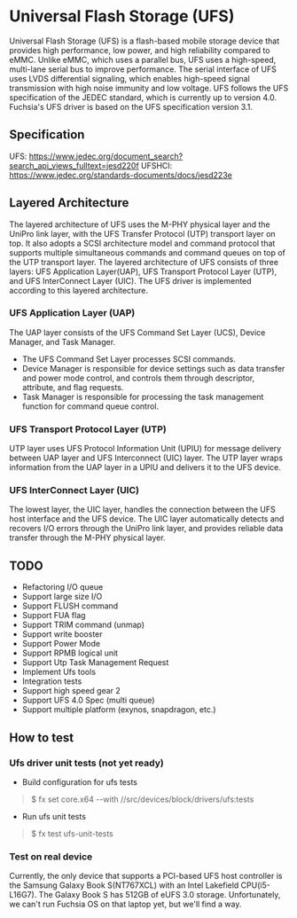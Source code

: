 # Universal Flash Storage (UFS)
Universal Flash Storage (UFS) is a flash-based mobile storage device that provides high
performance, low power, and high reliability compared to eMMC. Unlike eMMC, which uses a parallel
bus, UFS uses a high-speed, multi-lane serial bus to improve performance. The serial interface of
UFS uses LVDS differential signaling, which enables high-speed signal transmission with high noise
immunity and low voltage.
UFS follows the UFS specification of the JEDEC standard, which is currently up to version 4.0.
Fuchsia's UFS driver is based on the UFS specification version 3.1.

## Specification
UFS: https://www.jedec.org/document_search?search_api_views_fulltext=jesd220f
UFSHCI: https://www.jedec.org/standards-documents/docs/jesd223e

## Layered Architecture
The layered architecture of UFS uses the M-PHY physical layer and the UniPro link layer, with
the UFS Transfer Protocol (UTP) transport layer on top. It also adopts a SCSI architecture model
and command protocol that supports multiple simultaneous commands and command queues on top of the
UTP transport layer. The layered architecture of UFS consists of three layers: UFS Application
Layer(UAP), UFS Transport Protocol Layer (UTP), and UFS InterConnect Layer (UIC). The UFS driver is
implemented according to this layered architecture.

### UFS Application Layer (UAP)
The UAP layer consists of the UFS Command Set Layer (UCS), Device Manager, and Task Manager.
- The UFS Command Set Layer processes SCSI commands.
- Device Manager is responsible for device settings such as data transfer and power mode control,
  and controls them through descriptor, attribute, and flag requests.
- Task Manager is responsible for processing the task management function for command queue control.

### UFS Transport Protocol Layer (UTP)
UTP layer uses UFS Protocol Information Unit (UPIU) for message delivery between UAP layer and UFS
Interconnect (UIC) layer. The UTP layer wraps information from the UAP layer in a UPIU and delivers
it to the UFS device.

### UFS InterConnect Layer (UIC)
The lowest layer, the UIC layer, handles the connection between the UFS host interface and the UFS
device. The UIC layer automatically detects and recovers I/O errors through the UniPro link layer,
and provides reliable data transfer through the M-PHY physical layer.

## TODO
* Refactoring I/O queue
* Support large size I/O
* Support FLUSH command
* Support FUA flag
* Support TRIM command (unmap)
* Support write booster
* Support Power Mode
* Support RPMB logical unit
* Support Utp Task Management Request
* Implement Ufs tools
* Integration tests
* Support high speed gear 2
* Support UFS 4.0 Spec (multi queue)
* Support multiple platform (exynos, snapdragon, etc.)

## How to test

### Ufs driver unit tests (not yet ready)
* Build configuration for ufs tests
> $ fx set core.x64 --with //src/devices/block/drivers/ufs:tests

* Run ufs unit tests
> $ fx test ufs-unit-tests

### Test on real device
Currently, the only device that supports a PCI-based UFS host controller is the Samsung Galaxy Book
S(NT767XCL) with an Intel Lakefield CPU(i5-L16G7). The Galaxy Book S has 512GB of eUFS 3.0 storage.
Unfortunately, we can't run Fuchsia OS on that laptop yet, but we'll find a way.
